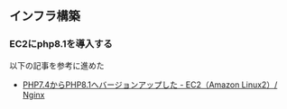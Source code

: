 ## インフラ構築

### EC2にphp8.1を導入する
以下の記事を参考に進めた
- [PHP7.4からPHP8.1へバージョンアップした - EC2（Amazon Linux2）/ Nginx](https://zenn.dev/ta2_root/articles/09634627f791bb)